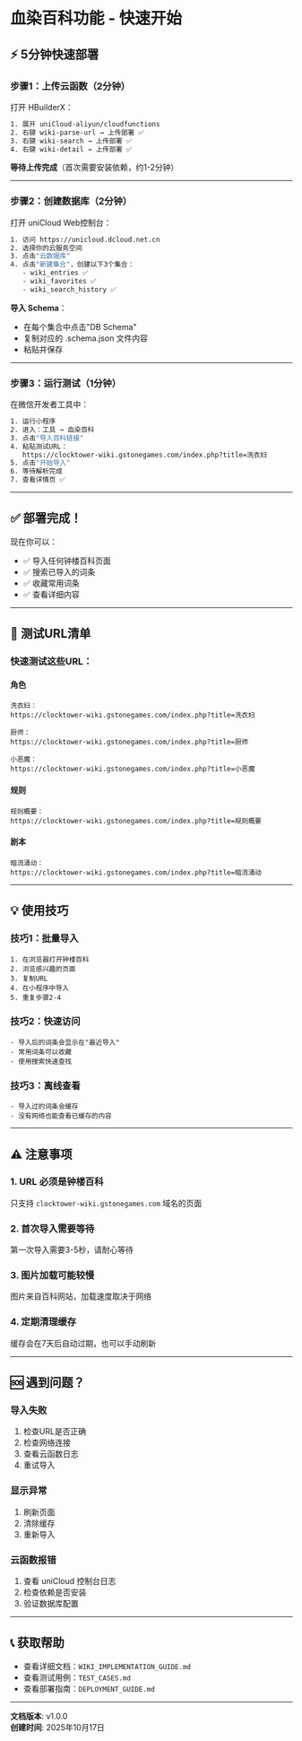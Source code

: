 # 血染百科功能 - 快速开始

## ⚡ 5分钟快速部署

### 步骤1：上传云函数（2分钟）

打开 HBuilderX：

```bash
1. 展开 uniCloud-aliyun/cloudfunctions
2. 右键 wiki-parse-url → 上传部署 ✅
3. 右键 wiki-search → 上传部署 ✅
4. 右键 wiki-detail → 上传部署 ✅
```

**等待上传完成**（首次需要安装依赖，约1-2分钟）

---

### 步骤2：创建数据库（2分钟）

打开 uniCloud Web控制台：

```bash
1. 访问 https://unicloud.dcloud.net.cn
2. 选择你的云服务空间
3. 点击"云数据库"
4. 点击"新建集合"，创建以下3个集合：
   - wiki_entries ✅
   - wiki_favorites ✅
   - wiki_search_history ✅
```

**导入 Schema**：
- 在每个集合中点击"DB Schema"
- 复制对应的 .schema.json 文件内容
- 粘贴并保存

---

### 步骤3：运行测试（1分钟）

在微信开发者工具中：

```bash
1. 运行小程序
2. 进入：工具 → 血染百科
3. 点击"导入百科链接"
4. 粘贴测试URL：
   https://clocktower-wiki.gstonegames.com/index.php?title=洗衣妇
5. 点击"开始导入"
6. 等待解析完成
7. 查看详情页 ✅
```

---

## ✅ 部署完成！

现在你可以：
- ✅ 导入任何钟楼百科页面
- ✅ 搜索已导入的词条
- ✅ 收藏常用词条
- ✅ 查看详细内容

---

## 🎯 测试URL清单

### 快速测试这些URL：

#### 角色
```
洗衣妇：
https://clocktower-wiki.gstonegames.com/index.php?title=洗衣妇

厨师：
https://clocktower-wiki.gstonegames.com/index.php?title=厨师

小恶魔：
https://clocktower-wiki.gstonegames.com/index.php?title=小恶魔
```

#### 规则
```
规则概要：
https://clocktower-wiki.gstonegames.com/index.php?title=规则概要
```

#### 剧本
```
暗流涌动：
https://clocktower-wiki.gstonegames.com/index.php?title=暗流涌动
```

---

## 💡 使用技巧

### 技巧1：批量导入
```
1. 在浏览器打开钟楼百科
2. 浏览感兴趣的页面
3. 复制URL
4. 在小程序中导入
5. 重复步骤2-4
```

### 技巧2：快速访问
```
- 导入后的词条会显示在"最近导入"
- 常用词条可以收藏
- 使用搜索快速查找
```

### 技巧3：离线查看
```
- 导入过的词条会缓存
- 没有网络也能查看已缓存的内容
```

---

## ⚠️ 注意事项

### 1. URL 必须是钟楼百科
只支持 `clocktower-wiki.gstonegames.com` 域名的页面

### 2. 首次导入需要等待
第一次导入需要3-5秒，请耐心等待

### 3. 图片加载可能较慢
图片来自百科网站，加载速度取决于网络

### 4. 定期清理缓存
缓存会在7天后自动过期，也可以手动刷新

---

## 🆘 遇到问题？

### 导入失败
1. 检查URL是否正确
2. 检查网络连接
3. 查看云函数日志
4. 重试导入

### 显示异常
1. 刷新页面
2. 清除缓存
3. 重新导入

### 云函数报错
1. 查看 uniCloud 控制台日志
2. 检查依赖是否安装
3. 验证数据库配置

---

## 📞 获取帮助

- 查看详细文档：`WIKI_IMPLEMENTATION_GUIDE.md`
- 查看测试用例：`TEST_CASES.md`
- 查看部署指南：`DEPLOYMENT_GUIDE.md`

---

**文档版本**: v1.0.0  
**创建时间**: 2025年10月17日

